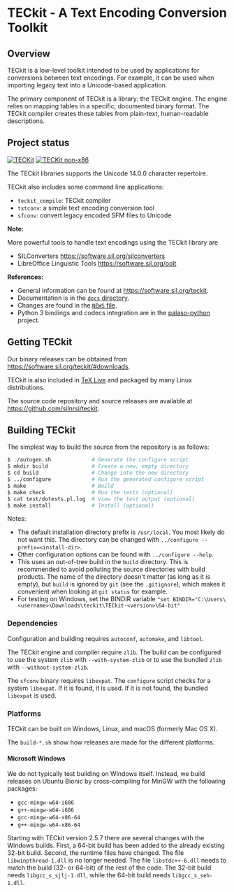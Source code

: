 TECkit - A Text Encoding Conversion Toolkit
===========================================

Overview
--------

TECkit is a low-level toolkit intended to be used by applications for
conversions between text encodings. For example, it can be used when importing
legacy text into a Unicode-based application.

The primary component of TECkit is a library: the TECkit engine. The engine
relies on mapping tables in a specific, documented binary format. The TECkit
compiler creates these tables from plain-text, human-readable descriptions.

## Project status
[![TECKit](https://github.com/silnrsi/teckit/workflows/TECKit/badge.svg)](https://github.com/silnrsi/teckit/actions?query=workflow%3ATECKit)
[![TECKit non-x86](https://github.com/silnrsi/teckit/workflows/TECKit%20non-x86/badge.svg)](https://github.com/silnrsi/teckit/actions?query=workflow%3A%22TECKit+non-x86%22)

The TECkit libraries supports the Unicode 14.0.0 character repertoire.

TECkit also includes some command line applications:

  - `teckit_compile`: TECkit compiler
  - `txtconv`: a simple text encoding conversion tool
  - `sfconv`: convert legacy encoded SFM files to Unicode

**Note:**

More powerful tools to handle text encodings using the TECkit library are

- SILConverters <https://software.sil.org/silconverters>
- LibreOffice Linguistic Tools <https://software.sil.org/oolt>

**References:**

  - General information can be found at <https://software.sil.org/teckit>.
  - Documentation is in the [`docs` directory].
  - Changes are found in the [`NEWS` file].
  - Python 3 bindings and codecs integration are in the [palaso-python] project.

[`docs` directory]: ./docs
[`NEWS` file]: ./NEWS
[palaso-python]: https://github.com/silnrsi/palaso-python

Getting TECkit
--------------

Our binary releases can be obtained from
<https://software.sil.org/teckit/#downloads>.

TECkit is also included in [TeX Live](https://www.tug.org/texlive/) and packaged
by many Linux distributions.

The source code repository and source releases are available at
<https://github.com/silnrsi/teckit>.

Building TECkit
---------------

The simplest way to build the source from the repository is as follows:

```sh
$ ./autogen.sh             # Generate the configure script
$ mkdir build              # Create a new, empty directory
$ cd build                 # Change into the new directory
$ ../configure             # Run the generated configure script
$ make                     # Build
$ make check               # Run the tests (optional)
$ cat test/dotests.pl.log  # View the test output (optional)
$ make install             # Install (optional)
```

Notes:

  - The default installation directory prefix is `/usr/local`. You most likely
    do not want this. The directory can be changed with
    `../configure --prefix=<install-dir>`.
  - Other configuration options can be found with `../configure --help`.
  - This uses an out-of-tree build in the `build` directory. This is recommended
    to avoid polluting the source directories with build products. The name of
    the directory doesn't matter (as long as it is empty), but `build` is
    ignored by `git` (see the `.gitignore`), which makes it convenient when
    looking at `git status` for example.
  - For testing on Windows, set the BINDIR variable `"set BINDIR="C:\Users\<username>\Downloads\teckit\TECkit-<version>\64-bit"`

### Dependencies

Configuration and building requires `autoconf`, `automake`, and `libtool`.

The TECkit engine and compiler require `zlib`. The build can be configured to
use the system `zlib` with `--with-system-zlib` or to use the bundled `zlib`
with `--without-system-zlib`.

The `sfconv` binary requires `libexpat`. The `configure` script checks for a
system `libexpat`. If it is found, it is used. If it is not found, the bundled
`libexpat` is used.

### Platforms

TECkit can be built on Windows, Linux, and macOS (formerly Mac OS X).

The `build-*.sh` show how releases are made for the different platforms.

#### Microsoft Windows

We do not typically test building on Windows itself. Instead, we build releases
on Ubuntu Bionic by cross-compiling for MinGW with the following packages:

  - `gcc-mingw-w64-i686`
  - `g++-mingw-w64-i686`
  - `gcc-mingw-w64-x86-64`
  - `g++-mingw-w64-x86-64`

Starting with TECkit version 2.5.7 there are several changes with the Windows
builds. First, a 64-bit build has been added to the already existing 32-bit
build. Second, the runtime files have changed. The file `libwinpthread-1.dll` is
no longer needed. The file `libstdc++-6.dll` needs to match the build (32- or
64-bit) of the rest of the code. The 32-bit build needs `libgcc_s_sjlj-1.dll`,
while the 64-bit build needs `libgcc_s_seh-1.dll`.
